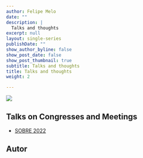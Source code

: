 ```yaml
---
author: Felipe Melo
date: ""
description: |
  Talks and thoughts 
excerpt: null
layout: single-series
publishDate: ""
show_author_byline: false
show_post_date: false
show_post_thumbnail: true
subtitle: Talks and thoughts 
title: Talks and thoughts
weight: 2

---
```


![](https://venngage-wordpress-pt.s3.amazonaws.com/uploads/2019/11/apresenta%C3%A7%C3%A3o.png)



## Talks on Congresses and Meetings

- [SOBRE 2022](https://ecoaplic.org/slides_aulas/apresentacoes/sobre_2022#1)


## Autor



